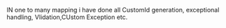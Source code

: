 IN one to many mapping i have done all CustomId generation, exceptional handling, Vlidation,CUstom Exception etc.
